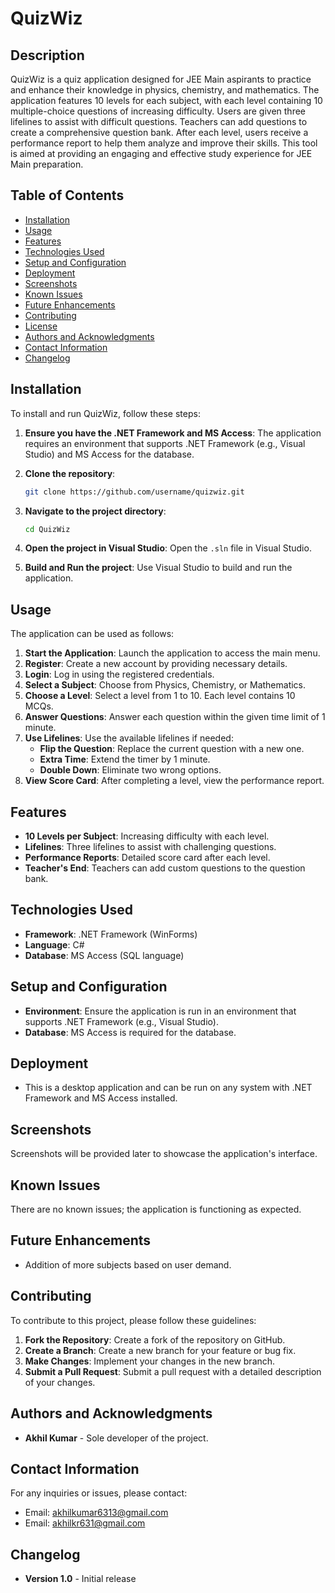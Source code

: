 
# QuizWiz

## Description
QuizWiz is a quiz application designed for JEE Main aspirants to practice and enhance their knowledge in physics, chemistry, and mathematics. The application features 10 levels for each subject, with each level containing 10 multiple-choice questions of increasing difficulty. Users are given three lifelines to assist with difficult questions. Teachers can add questions to create a comprehensive question bank. After each level, users receive a performance report to help them analyze and improve their skills. This tool is aimed at providing an engaging and effective study experience for JEE Main preparation.

## Table of Contents
- [Installation](#installation)
- [Usage](#usage)
- [Features](#features)
- [Technologies Used](#technologies-used)
- [Setup and Configuration](#setup-and-configuration)
- [Deployment](#deployment)
- [Screenshots](#screenshots)
- [Known Issues](#known-issues)
- [Future Enhancements](#future-enhancements)
- [Contributing](#contributing)
- [License](#license)
- [Authors and Acknowledgments](#authors-and-acknowledgments)
- [Contact Information](#contact-information)
- [Changelog](#changelog)

## Installation
To install and run QuizWiz, follow these steps:

1. **Ensure you have the .NET Framework and MS Access**: The application requires an environment that supports .NET Framework (e.g., Visual Studio) and MS Access for the database.

2. **Clone the repository**:
    ```bash
    git clone https://github.com/username/quizwiz.git
    ```

3. **Navigate to the project directory**:
    ```bash
    cd QuizWiz
    ```

4. **Open the project in Visual Studio**: Open the `.sln` file in Visual Studio.

5. **Build and Run the project**: Use Visual Studio to build and run the application.

## Usage
The application can be used as follows:

1. **Start the Application**: Launch the application to access the main menu.
2. **Register**: Create a new account by providing necessary details.
3. **Login**: Log in using the registered credentials.
4. **Select a Subject**: Choose from Physics, Chemistry, or Mathematics.
5. **Choose a Level**: Select a level from 1 to 10. Each level contains 10 MCQs.
6. **Answer Questions**: Answer each question within the given time limit of 1 minute.
7. **Use Lifelines**: Use the available lifelines if needed:
    - **Flip the Question**: Replace the current question with a new one.
    - **Extra Time**: Extend the timer by 1 minute.
    - **Double Down**: Eliminate two wrong options.
8. **View Score Card**: After completing a level, view the performance report.

## Features
- **10 Levels per Subject**: Increasing difficulty with each level.
- **Lifelines**: Three lifelines to assist with challenging questions.
- **Performance Reports**: Detailed score card after each level.
- **Teacher's End**: Teachers can add custom questions to the question bank.

## Technologies Used
- **Framework**: .NET Framework (WinForms)
- **Language**: C#
- **Database**: MS Access (SQL language)

## Setup and Configuration
- **Environment**: Ensure the application is run in an environment that supports .NET Framework (e.g., Visual Studio).
- **Database**: MS Access is required for the database.

## Deployment
- This is a desktop application and can be run on any system with .NET Framework and MS Access installed.

## Screenshots
Screenshots will be provided later to showcase the application's interface.

## Known Issues
There are no known issues; the application is functioning as expected.

## Future Enhancements
- Addition of more subjects based on user demand.

## Contributing
To contribute to this project, please follow these guidelines:

1. **Fork the Repository**: Create a fork of the repository on GitHub.
2. **Create a Branch**: Create a new branch for your feature or bug fix.
3. **Make Changes**: Implement your changes in the new branch.
4. **Submit a Pull Request**: Submit a pull request with a detailed description of your changes.

## Authors and Acknowledgments
- **Akhil Kumar** - Sole developer of the project.

## Contact Information
For any inquiries or issues, please contact:
- Email: [akhilkumar6313@gmail.com](mailto:akhilkumar6313@gmail.com)
- Email: [akhilkr631@gmail.com](mailto:akhilkr631@gmail.com)

## Changelog
- **Version 1.0** - Initial release
